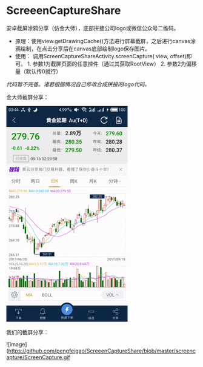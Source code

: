 # ScreeenCaptureShare
安卓截屏涂鸦分享（仿金大师），底部拼接公司logo或微信公众号二维码。
- 原理：使用view.getDrawingCache()方法进行屏幕截屏，之后进行canvas涂鸦绘制，在点击分享后在canvas底部绘制logo保存图片。
- 使用：
调用ScreenCaptureShareActivity.screenCapture( view,  offset)即可。
        1. 参数1为截屏页面的任意控件（通过其获取RootView）
        2. 参数2为偏移量（默认传0就行）
        
*代码暂不完善。诸君根据情况自己修改合成拼接的logo代码。*

金大师截屏分享：

![image](https://github.com/pengfeigao/ScreeenCaptureShare/blob/master/screencapture/ScreenCapture-JDS.gif)

我们的截屏分享：

![image](https://github.com/pengfeigao/ScreeenCaptureShare/blob/master/screencapture/ScreenCapture.gif

